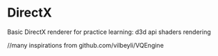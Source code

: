 # DirectX
Basic DirectX renderer for practice learning:
  d3d api
  shaders
  rendering


//many inspirations from github.com/vilbeyli/VQEngine
